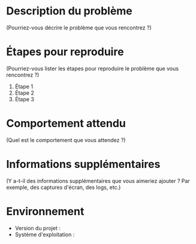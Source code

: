 # Description du problème

(Pourriez-vous décrire le problème que vous rencontrez ?)

# Étapes pour reproduire

(Pourriez-vous lister les étapes pour reproduire le problème que vous rencontrez ?)

1. Étape 1
2. Étape 2
3. Étape 3

# Comportement attendu

(Quel est le comportement que vous attendez ?)

# Informations supplémentaires

(Y a-t-il des informations supplémentaires que vous aimeriez ajouter ? Par exemple, des captures d'écran, des logs, etc.)

# Environnement

- Version du projet :
- Système d'exploitation :